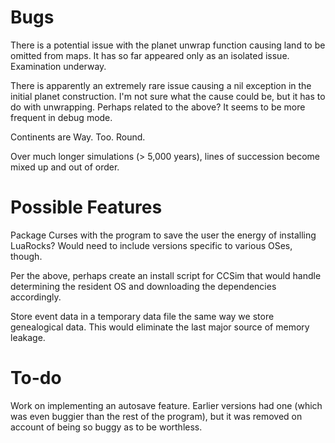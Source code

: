 # Bugs

There is a potential issue with the planet unwrap function causing land to be omitted from maps. It has so far appeared only as an isolated issue. Examination underway.

There is apparently an extremely rare issue causing a nil exception in the initial planet construction. I'm not sure what the cause could be, but it has to do with unwrapping. Perhaps related to the above? It seems to be more frequent in debug mode.

Continents are Way. Too. Round.

Over much longer simulations (> 5,000 years), lines of succession become mixed up and out of order.

# Possible Features

Package Curses with the program to save the user the energy of installing LuaRocks? Would need to include versions specific to various OSes, though.

Per the above, perhaps create an install script for CCSim that would handle determining the resident OS and downloading the dependencies accordingly.

Store event data in a temporary data file the same way we store genealogical data. This would eliminate the last major source of memory leakage.

# To-do

Work on implementing an autosave feature. Earlier versions had one (which was even buggier than the rest of the program), but it was removed on account of being so buggy as to be worthless.

